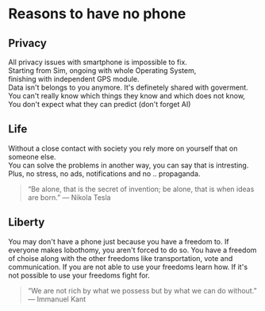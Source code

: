 # Reasons to have no phone
   
  ## Privacy
  All privacy issues with smartphone is impossible to fix. <br>
  Starting from Sim, ongoing with whole Operating System, <br>
  finishing with independent GPS module. <br>
  Data isn't belongs to you anymore. It's definetely shared with goverment. <br>
  You can't really know which things they know and which does not know, <br>
  You don't expect what they can predict (don't forget AI)
   
 ##  Life
   Without a close contact with society you rely more on yourself that on someone else. <br>
   You can solve the problems in another way, you can say that is intresting. <br>
  Plus, no stress, no ads, notifications and no .. propaganda. <br>
   
> “Be alone, that is the secret of invention; be alone, that is when ideas are born.”
       ― Nikola Tesla
   
  ## Liberty
   You may don't have a phone just because you have a freedom to.
   If everyone makes lobothomy, you aren't forced to do so.
   You have a freedom of choise along with the other freedoms
   like transportation, vote and communication.
   If you are not able to use your freedoms learn how. 
   If it's not possible to use your freedoms fight for.
   
  > “We are not rich by what we possess but by what we can do without.”
      ― Immanuel Kant

